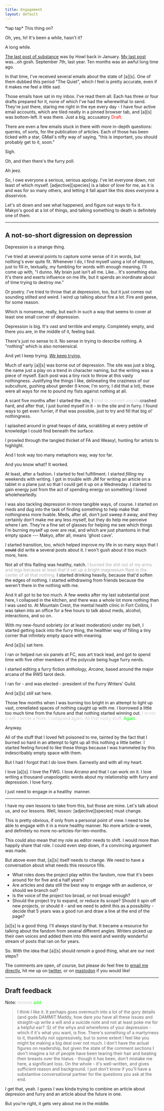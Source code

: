 ```yaml
---
title: Engagement
layout: default
---
```


\*tap tap\* This thing on?

Oh, yes, hi! It's been a while, hasn't it?

A long while.

[The last post of substance](http://www.adjectivespecies.com/2017/01/09/the-beauty-of-small-cons/) was by Howl back in January. [My last post](http://www.adjectivespecies.com/2016/09/07/editorial-on-irony/) was...oh gosh. September 7th, last year. Ten months was an awful long time ago.

In that time, I've received several emails about the state of [a][s]. One of them dubbed this period "The Quiet", which I feel is pretty accurate, even if it makes me feel a little sad.

Those emails have sat in my inbox. I've read them all. Each has three or four drafts prepared for it, none of which I've had the wherewithal to send. They're just there, staring me right in the eye every day - I have four active email accounts, which are tiled neatly in a pinned browser tab, and [a][s] was bottom-left. It was there. Just a big, accusatory <span style="color: #ff0000;">Draft</span>.

There are even a few emails stuck in there with more in-depth questions: queries, of sorts, for the publication of articles. Each of those has been ticked with a star, GMail's nifty way of saying, "this is important, you should probably get to it, soon."

Sigh.

Oh, and then there's the furry poll.

Ah jeez.

So, I owe everyone a serious, serious apology. I've let everyone down, not least of which myself. [adjective][species] is a labor of love for me, as it is and was for so many others, and letting it fall apart like this does *everyone* a disservice.

Let's sit down and see what happened, and figure out ways to fix it. Makyo's good at a lot of things, and talking something to death is definitely one of them.<!--more-->

-----

## A not-so-short digression on depression

Depression is a strange thing.

I've tried at several points to capture some sense of it in words, but nothing's ever quite fit. Whenever I do, I find myself using a lot of ellipses, just to fill in, textually, my fumbling for words with enough meaning. I'll come up with, "I dunno. My brain just isn't all me. Like... It's something else. It's there and exerts influence on me life, but it spends an inordinate about of time trying to destroy me."

Or poetry. I've tried to throw that at depression, too, but it just comes out sounding stilted and weird. I wind up talking about fire a lot. Fire and geese, for some reason.

Which is nonsense, really, but each in such a way that seems to cover at least one small corner of depression.

Depression is big. It's vast and terrible and empty. Completely empty, and there you are, in the middle of it, feeling bad.

There's just no sense to it. No sense in trying to describe nothing. A "nothing" which is also nonsensical.

And yet I keep trying. [*We* keep trying.](http://www.adjectivespecies.com/tag/depression/)

Much of early [a][s] was borne out of depression. The site was just a blog, the name just a play on a trend in character naming, but the writing was a piece of myself. Each post was a tiny rock to throw at this vasty nothingness. Justifying the things I like, delineating the craziness of our subculture, gushing about gender (I know, I'm sorry, I did that a lot), these were all ways for me to pound my fists against nothing at all.

A scant five months after I started the site, I <span style="color: #ccc">tried to commit suicide</span><span style="color #0f0">crashed hard</span>, and after that, I just buried myself in it - in the site and in furry. I found ways to get even furrier, if that was possible, just to try and fill that big ol' nothingness.

I splashed around in great heaps of data, scrabbling at every pebble of knowledge I could find beneath the surface.

I prowled through the tangled thicket of FA and Weasyl, hunting for artists to highlight.

And I took way too many metaphors way, way too far.

And you know what? It worked.

At least, after a fashion. I started to feel fulfillment. I started *filling* my weekends with writing. I got in trouble with JM for writing an article on a tablet in a plane just so that I could get it up on a Wednesday. I started to gain energy just from the act of spending energy on something I loved wholeheartedly.

I was also tackling depression in more tangible ways, of course. I started on meds and dug into the task of finding something to help make that nothingness more livable. Meds, after all, don't just sweep it away, and they certainly don't make me any less myself, but they do help me perceive where I am. They're a fine set of glasses for helping me see which things I'm burning myself up over are real, and which are just phantoms in that empty space --- Makyo, after all, means 'ghost cave'.

I started transition, too, which helped improve my life in so many ways that I ~~could~~ did write ~~a~~ several posts about it. I won't gush about it too much more, here.

Not all of this flailing was healthy, natch. <span style="color: #aaa">I burned the shit out of my arms and legs because at least that'd set up a bright magnesium flare in the center of all that nothing.</span> I started drinking heavily, because that'd soften the edges of nothing. I started withdrawing from friends because the weren't there in the nothing with me.

And it all got to be too much. A few weeks after my last substantial post here, I collapsed in the kitchen, and there was a whole lot more nothing than I was used to. At Mountain Crest, the mental health clinic in Fort Collins, I was taken into an office for a few hours to talk about meds, alcohol, interactions, and so on.

With my new-found sobriety (or at least moderation) under my belt, I started getting back into the furry thing, the healthier way of filling a tiny corner that infinitely empty space with meaning.

And [a][s] sat here.

I ran or helped run six panels at FC, was art track lead, and got to spend time with five other members of the polycule being huge furry nerds.

I started editing a furry fiction anthology, *Arcana*, based around the major arcana of the RWS tarot deck.

I ran for - and was elected - president of the Furry Writers' Guild.

And [a][s] *still* sat here.

Those few months when I was burning too bright in an attempt to light up vast, crenellated spaces of nothing caught up with me. I borrowed a little too much time from the future and that nothing started winning out. <span style="color: #ccc">I wrote a will. I wrote a Note. I collapsed again. All that nasty stuff.</span> <span style="color: #0f0">Again.</span>

Anyway.

All of the stuff that I loved felt poisoned to me, tainted by the fact that I burned so hard in an attempt to light up all this nothing a little better. I started feeling forced to like these things because I was trammeled by this indescribably empty space with them.

But I had I forgot that I *do* love them. Earnestly and with all my heart.

I love [a][s]. I love the FWG. I love *Arcana* and that I can work on it. I love writing a thousand unapologetic words about my relationship with furry and depression. I love furry.

I just need to engage in a healthy  manner.

-----

I have my own lessons to take from this, but those are mine. Let's talk about us, and our lessons. Well, lesson: [adjective][species] must change.

This is pretty obvious, if only from a personal point of view. I need to be able to engage with it in a more healthy manner. No more article-a-week, and definitely no more no-articles-for-ten-months.

This could also mean that my role as editor needs to shift. I would more than happily share that role. I could even step down, if a convincing argument was made.

But above even that, [a][s] itself needs to change. We need to have a conversation about what needs this resource fills.

* What roles does the project play within the fandom, now that it's been around for for five and a half years?
* Are articles and data still the best way to engage with an audience, or should we branch out?
* Is the voice of the project too broad, or not broad enough?
* Should the project try to expand, or reduce its scope? Should it spin off new projects, or should it - and we need to admit this as a possibility - decide that 5 years was a good run and draw a line at the end of the page?

[a][s] is a good thing. I'll always stand by that. It became a resource for talking about the fandom from several different angles. Writers picked up their own voices and added them into this weird and weirdly wonderful stream of posts that ran on for years.

So. With the idea that [a][s] should *remain* a good thing, what are our next steps?

The comments are open, of course, but please do feel free to [email me directly](mailto:makyo@adjectivespecies.com), hit me up on [twitter](https://twitter.com/drab_makyo), or on [mastodon](https://mastodon.social/@makyo) if you would like!

-----

## Draft feedback

Note: <span style="color: #ccc">remove</span> <span style="color: #0f0">add</span>

> I think I like it. It perhaps goes overmuch into a lot of the gory details (and gods DAMMIT Maddy, how dare you have all these issues and straight-up write a will and a suicide note and not at least poke me for a helpful ear? :S) of the whys and wherefores of your depression - which if it's what you want, is fine. There's something of a martyrness to it, thankfully not oppressively, but to some extent I feel like you might be making a big deal over not much. I don't have the actual figures on readership, but given the state of the comment sections I don't imagine a lot of people have been tearing their hair and beating their breasts over the hiatus - though it has been, don't mistake me here, a significant loss. On the whole - it's well-written, and gives sufficient reason and background. I just don't know if you'll have a substantive conversational partner for the questions you ask at the end.

I get that, yeah. I guess I was kinda trying to combine an article about depresion and furry and an article about the future in one.

But you're right, it gets very about me in the middle.

